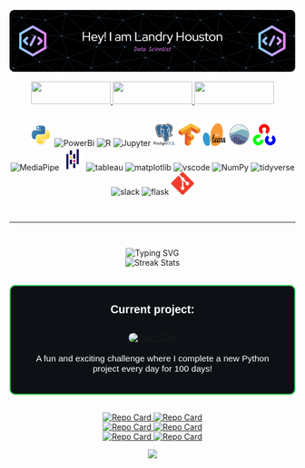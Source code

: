 ![Header](./github-header-image.png)
<div align="center">
    <a href="https://landryhouston.com/" target="_blank">
        <img src="https://img.shields.io/badge/website-080808?style=for-the-badge" width="140" height="40">
    </a>
    <a href="https://www.linkedin.com/in/landryhouston" target="_blank">
        <img src="https://img.shields.io/badge/LinkedIn-0077B5?style=for-the-badge" width="140" height="40">
    </a>
    <a href='https://landryhouston.com/contact/Landry_Houston_Resume.pdf' target='_blank'>
        <img src="https://img.shields.io/badge/Resume-aa80ff?style=for-the-badge" width="140" height="40">
    </a>
</div>
<br>
<p align="center">
<img src="https://raw.githubusercontent.com/teamedwardforever/Readme-Generator/71f25dd8b98329b168142a6b782a107b75eab178/svg/Skills/Languages/python-original.svg" alt="Python" width="40" height="40"/>
<img src="https://upload.wikimedia.org/wikipedia/commons/thumb/c/cf/New_Power_BI_Logo.svg/600px-New_Power_BI_Logo.svg.png?20210102182532" alt="PowerBi" width='40' height="40"/>
<img src="https://upload.wikimedia.org/wikipedia/commons/thumb/1/1b/R_logo.svg/121px-R_logo.svg.png" alt='R' height="40" width="40"/>
<img src="https://upload.wikimedia.org/wikipedia/commons/thumb/3/38/Jupyter_logo.svg/103px-Jupyter_logo.svg.png" alt='Jupyter' height="40" width='40'/>
<img src="https://raw.githubusercontent.com/teamedwardforever/Readme-Generator/71f25dd8b98329b168142a6b782a107b75eab178/svg/Skills/Database/postgresql-original-wordmark.svg" alt="Postgresql" width="40" height="40"/>
<img src="https://raw.githubusercontent.com/teamedwardforever/Readme-Generator/71f25dd8b98329b168142a6b782a107b75eab178/svg/Skills/ML/tensorflow-icon.svg" alt="Tensorflow" width="40" height="40"/>
<img src="https://raw.githubusercontent.com/teamedwardforever/Readme-Generator/71f25dd8b98329b168142a6b782a107b75eab178/svg/Skills/ML/Scikit_learn_logo_small.svg" alt="Scikit" width="40" height="40"/>
<img src="https://raw.githubusercontent.com/teamedwardforever/Readme-Generator/71f25dd8b98329b168142a6b782a107b75eab178/svg/Skills/ML/logo-mark-lightbg.svg" alt="SeaBorn" width="40" height="40"/>
<img src="https://raw.githubusercontent.com/teamedwardforever/Readme-Generator/71f25dd8b98329b168142a6b782a107b75eab178/svg/Skills/ML/opencv-icon.svg" alt="Opencv" width="40" height="40"/>
<img src="https://viz.mediapipe.dev/logo.png" alt="MediaPipe" width="40" height="40"/>
<img src="https://raw.githubusercontent.com/teamedwardforever/Readme-Generator/71f25dd8b98329b168142a6b782a107b75eab178/svg/Skills/ML/pandas-original.svg" alt="Pandas" width="40" height="40"/>
<img src="https://cdn.worldvectorlogo.com/logos/tableau-software.svg" alt="tableau" width="40" height="40"/>
<img src="https://cdn.worldvectorlogo.com/logos/matplotlib-1.svg" alt="matplotlib" width="40" height="40"/>
<img src="https://cdn.worldvectorlogo.com/logos/visual-studio-code-1.svg" alt="vscode" width="40" height="40"/>
<img src="https://cdn.worldvectorlogo.com/logos/numpy-1.svg" alt="NumPy" width="40" height="40"/>
<img src="https://tidyverse.tidyverse.org/logo.png" alt="tidyverse" width="40" height="40"/>
<img src="https://cdn.worldvectorlogo.com/logos/slack-new-logo.svg" alt="slack" width="40" height="40"/>
<img src="https://cdn.worldvectorlogo.com/logos/flask.svg" alt="flask" width="40" height="40"/>
<img src="https://raw.githubusercontent.com/teamedwardforever/Readme-Generator/71f25dd8b98329b168142a6b782a107b75eab178/svg/Skills/Other/git-scm-icon.svg" alt="Git" width="40" height="40"/>
</p>
<br>
<hr>
<br>
<p align="center">
  <img src="https://readme-typing-svg.demolab.com?font=Fira+Code&duration=4000&pause=1000&color=3ad353&background=0d1116&center=true&vCenter=true&width=490&lines=Welcome+to+my+Github!;Check+out+my+pinned+projects!;" alt="Typing SVG"/>
  <br>
  <img src="https://streak-stats.demolab.com/?user=LandryHouston&theme=github-dark" alt="Streak Stats"/>
</p>
<br>
<div align='center' style="font-family: Arial, sans-serif; padding: 20px; border: 2px solid #3ad353; border-radius: 10px; background-color: #0d1116; color: #fff;">
    <p style="font-size: 1.4em; margin-top: 10px;"><strong>Current project:</strong></p>
    <a href="https://github.com/LandryHouston/100_Days_of_Python">
        <img src="https://github-readme-stats.vercel.app/api/pin/?username=LandryHouston&repo=100_Days_of_Python&theme=github_dark" alt="Repo Card" style="border-radius: 8px; margin: 10px 0;">
    </a>
    <p style="font-size: 1.1em; margin-top: 10px;">A fun and exciting challenge where I complete a new Python project every day for 100 days!</p>
</div>
<br>

<p>
<div align='center'>
    <a href="https://github.com/LandryHouston/ASL_Translator">
        <img src="https://github-readme-stats.vercel.app/api/pin/?username=LandryHouston&repo=ASL_Translator&theme=github_dark" alt="Repo Card"/>
    </a>
    <a href="https://github.com/LandryHouston/Reddit_API_and_NLP_Project">
        <img src="https://github-readme-stats.vercel.app/api/pin/?username=LandryHouston&repo=Reddit_API_and_NLP_Project&theme=github_dark" alt="Repo Card"/>
    </a>
</div>
<div align='center'>
    <a href="https://github.com/LandryHouston/Hotdog_Image_Classifier">
        <img src="https://github-readme-stats.vercel.app/api/pin/?username=LandryHouston&repo=Hotdog_Image_Classifier&theme=github_dark" alt="Repo Card"/>
    </a>
    <a href="https://github.com/LandryHouston/Flight_Price_Prediction">
        <img src="https://github-readme-stats.vercel.app/api/pin/?username=LandryHouston&repo=Flight_Price_Prediction&theme=github_dark" alt="Repo Card"/>
    </a>
</div>
<div align='center'>
    <a href="https://github.com/LandryHouston/Housing_Data_Analysis_in_Ames_Iowa">
        <img src="https://github-readme-stats.vercel.app/api/pin/?username=LandryHouston&repo=Housing_Data_Analysis_in_Ames_Iowa&theme=github_dark" alt="Repo Card"/>
    </a>
    <a href="https://github.com/LandryHouston/Personal_Portfolio">
        <img src="https://github-readme-stats.vercel.app/api/pin/?username=LandryHouston&repo=Personal_Portfolio&theme=github_dark" alt="Repo Card"/>
    </a>
</div>
</p>
<p align='center'>
<img src='https://github-readme-stats.vercel.app/api/top-langs/?username=LandryHouston&langs_count=4&size_weight=0.5&count_weight=0.5&theme=github_dark&card_width=450'/>
</p>
